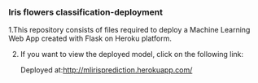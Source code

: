 ### Iris flowers classification-deployment
1.This repository consists of files required to deploy a Machine Learning Web App created with Flask on Heroku platform.


2. If you want to view the deployed model, click on the following link:


     Deployed at:http://mlirisprediction.herokuapp.com/
